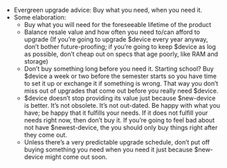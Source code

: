 - Evergreen upgrade advice: Buy what you need, when you need it.
- Some elaboration:
    - Buy what you will need for the foreseeable lifetime of the product
    - Balance resale value and how often you need to/can afford to upgrade (If you’re going to upgrade $device every year anyway, don’t bother future-proofing; if you’re going to keep $device as log as possible, don’t cheap out on specs that age poorly, like RAM and storage)
    - Don’t buy something long before you need it. Starting school? Buy $device a week or two before the semester starts so you have time to set it up or exchange it if something is wrong. That way you don’t miss out of upgrades that come out before you really need $device.
    - $device doesn’t stop providing its value just because $new-device is better. It’s not obsolete. It’s not out-dated. Be happy with what you have; be happy that it fulfills your needs. If it does not fulfill your needs right now, then don’t buy it. If you’re going to feel bad about not have $newest-device, the you should only buy things right after they come out.
    - Unless there’s a very predictable upgrade schedule, don’t put off buying something you need when you need it just because $new-device might come out soon.
